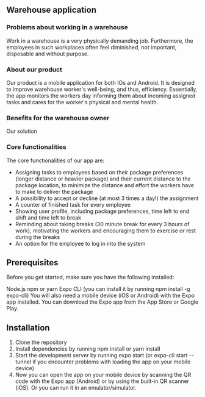 ## Warehouse application

### Problems about working in a warehouse

Work in a warehouse is a very physically demanding job. Furthermore, the employees in such 
workplaces often feel diminished, not important, disposable and without purpose. 



### About our product

Our product is a mobile application for both IOs and Android.
It is designed to improve warehouse worker's well-being, and thus, efficiency.
Essentially, the app monitors the workers day informing them about incoming assigned tasks
and cares for the worker's physical and mental health.

### Benefits for the warehouse owner

Our solution

### Core functionalities

The core functionalities of our app are:

- Assigning tasks to employees based on their package preferences (longer distance or heavier package) and their current distance to the package location, to minimize the distance and effort the workers have to make to deliver the package
- A possibility to accept or decline (at most 3 times a day!) the assignment
- A counter of finished task for every employee
- Showing user profile, including package preferences, time left to end shift and time left to break
- Reminding about taking breaks (30 minute break for every 3 hours of work), motivating the workers and encouraging them to exercise or rest during the breaks
- An option for the employee to log in into the system

## Prerequisites

Before you get started, make sure you have the following installed:

Node.js
npm or yarn
Expo CLI (you can install it by running npm install -g expo-cli)
You will also need a mobile device (iOS or Android) with the Expo app installed. You can download the Expo app from the App Store or Google Play.

## Installation

1. Clone the repository
2. Install dependencies by running npm install or yarn install
3. Start the development server by running expo start (or expo-cli start --tunnel if you encounter problems with loading the app on your mobile device)
4. Now you can open the app on your mobile device by scanning the QR code with the Expo app (Android) or by using the built-in QR scanner (iOS). Or you can run it in an emulator/simulator.
